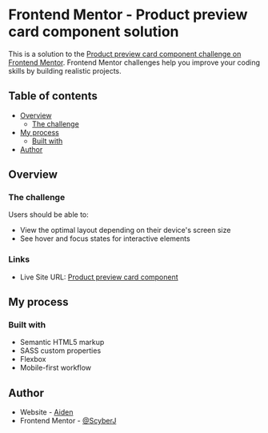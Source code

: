 # Frontend Mentor - Product preview card component solution

This is a solution to the [Product preview card component challenge on Frontend Mentor](https://www.frontendmentor.io/challenges/product-preview-card-component-GO7UmttRfa). Frontend Mentor challenges help you improve your coding skills by building realistic projects.

## Table of contents

- [Overview](#overview)
  - [The challenge](#the-challenge)
- [My process](#my-process)
  - [Built with](#built-with)
- [Author](#author)

## Overview

### The challenge

Users should be able to:

- View the optimal layout depending on their device's screen size
- See hover and focus states for interactive elements

### Links

- Live Site URL: [Product preview card component](https://scyberj.github.io/Product-preview-card-component/)

## My process

### Built with

- Semantic HTML5 markup
- SASS custom properties
- Flexbox
- Mobile-first workflow

## Author

- Website - [Aiden](https://scyberj.github.io/Product-preview-card-component/)
- Frontend Mentor - [@ScyberJ](https://www.frontendmentor.io/profile/ScyberJ)
